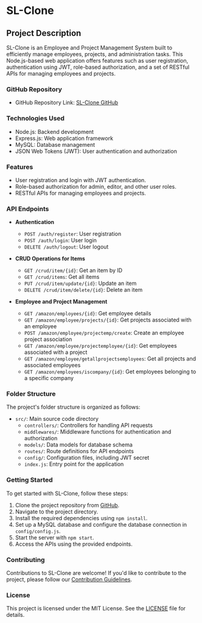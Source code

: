# SL-Clone

## Project Description
SL-Clone is an Employee and Project Management System built to efficiently manage employees, projects, and administration tasks. This Node.js-based web application offers features such as user registration, authentication using JWT, role-based authorization, and a set of RESTful APIs for managing employees and projects.

### GitHub Repository
- GitHub Repository Link: [SL-Clone GitHub](https://github.com/RashanWeerasinghe/SL-Clone.git)

### Technologies Used
- Node.js: Backend development
- Express.js: Web application framework
- MySQL: Database management
- JSON Web Tokens (JWT): User authentication and authorization

### Features
- User registration and login with JWT authentication.
- Role-based authorization for admin, editor, and other user roles.
- RESTful APIs for managing employees and projects.

### API Endpoints
- **Authentication**
  - `POST /auth/register`: User registration
  - `POST /auth/login`: User login
  - `DELETE /auth/logout`: User logout

- **CRUD Operations for Items**
  - `GET /crud/item/{id}`: Get an item by ID
  - `GET /crud/items`: Get all items
  - `PUT /crud/item/update/{id}`: Update an item
  - `DELETE /crud/item/delete/{id}`: Delete an item

- **Employee and Project Management**
  - `GET /amazon/employees/{id}`: Get employee details
  - `GET /amazon/employee/projects/{id}`: Get projects associated with an employee
  - `POST /amazon/employee/projectemp/create`: Create an employee project association
  - `GET /amazon/employee/projectemployee/{id}`: Get employees associated with a project
  - `GET /amazon/employee/getallprojectsemployees`: Get all projects and associated employees
  - `GET /amazon/employees/iscompany/{id}`: Get employees belonging to a specific company

### Folder Structure
The project's folder structure is organized as follows:

- `src/`: Main source code directory
  - `controllers/`: Controllers for handling API requests
  - `middlewares/`: Middleware functions for authentication and authorization
  - `models/`: Data models for database schema
  - `routes/`: Route definitions for API endpoints
  - `config/`: Configuration files, including JWT secret
  - `index.js`: Entry point for the application

### Getting Started
To get started with SL-Clone, follow these steps:

1. Clone the project repository from [GitHub](https://github.com/RashanWeerasinghe/SL-Clone.git).
2. Navigate to the project directory.
3. Install the required dependencies using `npm install`.
4. Set up a MySQL database and configure the database connection in `config/config.js`.
5. Start the server with `npm start`.
6. Access the APIs using the provided endpoints.

### Contributing
Contributions to SL-Clone are welcome! If you'd like to contribute to the project, please follow our [Contribution Guidelines](CONTRIBUTING.md).

### License
This project is licensed under the MIT License. See the [LICENSE](LICENSE) file for details.
